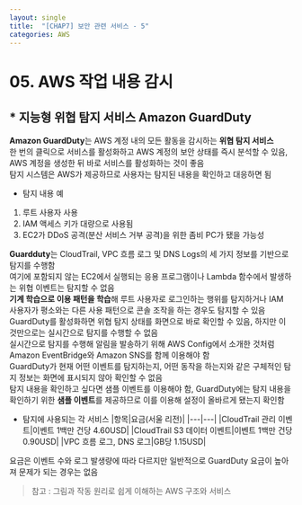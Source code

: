 ```yaml
---
layout: single
title:  "[CHAP7] 보안 관련 서비스 - 5"
categories: AWS
---
```


# 05. AWS 작업 내용 감시

## * 지능형 위협 탐지 서비스 Amazon GuardDuty

**Amazon GuardDuty**는 AWS 계정 내의 모든 활동을 감시하는 **위협 탐지 서비스**  
한 번의 클릭으로 서비스를 활성화하고 AWS 계정의 보안 상태를 즉시 분석할 수 있음, AWS 계정을 생성한 뒤 바로 서비스를 활성화하는 것이 좋음  
탐지 시스템은 AWS가 제공하므로 사용자는 탐지된 내용을 확인하고 대응하면 됨  

* 탐지 내용 예
1. 루트 사용자 사용
2. IAM 액세스 키가 대량으로 사용됨
3. EC2가 DDoS 공격(분산 서비스 거부 공격)을 위한 좀비 PC가 됐을 가능성

**Guardduty**는 CloudTrail, VPC 흐름 로그 및 DNS Logs의 세 가지 정보를 기반으로 탐지를 수행함  
여기에 포함되지 않는 EC2에서 실행되는 응용 프로그램이나 Lambda 함수에서 발생하는 위협 이벤트는 탐지할 수 없음  
**기계 학습으로 이용 패턴을 학습**해 루트 사용자로 로그인하는 행위를 탐지하거나 IAM 사용자가 평소와는 다른 사용 패턴으로 콘솔 조작을 하는 경우도 탐지할 수 있음  
GuardDuty를 활성화하면 위협 탐지 상태를 화면으로 바로 확인할 수 있음, 하지만 이것만으로는 실시간으로 탐지를 수행할 수 없음  
실시간으로 탐지를 수행해 알림을 발송하기 위해 AWS Config에서 소개한 것처럼 Amazon EventBridge와 Amazon SNS를 함께 이용해야 함  
GuardDuty가 현재 어떤 이벤트를 탐지하는지, 어떤 동작을 하는지와 같은 구체적인 탐지 정보는 화면에 표시되지 않아 확인할 수 없음  
탐지 내용을 확인하고 싶다면 샘플 이벤트를 이용해야 함, GuardDuty에는 탐지 내용을 확인하기 위한 **샘플 이벤트**를 제공하므로 이를 이용해 설정이 올바르게 됐는지 확인함  

* 탐지에 사용되는 각 서비스
|항목|요금(서울 리전)|
|---|---|
|CloudTrail 관리 이벤트|이벤트 1백만 건당 4.60USD|
|CloudTrail S3 데이터 이벤트|이벤트 1백만 건당 0.90USD|
|VPC 흐름 로그, DNS 로그|GB당 1.15USD|

요금은 이벤트 수와 로그 발생량에 따라 다르지만 일반적으로 GuardDuty 요금이 높아져 문제가 되는 경우는 없음  


> 참고 : 그림과 작동 원리로 쉽게 이해하는 AWS 구조와 서비스